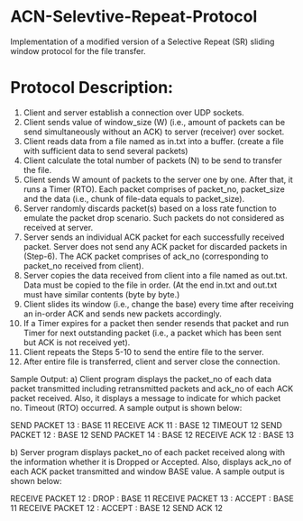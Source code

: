 # ACN-Selevtive-Repeat-Protocol
Implementation of a modified version of a Selective Repeat (SR) sliding window protocol for the file transfer.

# Protocol Description:
1. Client and server establish a connection over UDP sockets.
2. Client sends value of window_size (W) (i.e., amount of packets can be send simultaneously without an ACK) to server (receiver) over socket.
3. Client reads data from a file named as in.txt into a buffer. (create a file with sufficient data to send several packets)
4. Client calculate the total number of packets (N) to be send to transfer the file.
5. Client sends W amount of packets to the server one by one. After that, it runs a Timer (RTO). Each packet comprises of packet_no, packet_size and the data (i.e., chunk of file-data equals to packet_size).
6. Server randomly discards packet(s) based on a loss rate function to emulate the packet drop scenario. Such packets do not considered as received at server.
7. Server sends an individual ACK packet for each successfully received packet. Server does not send any ACK packet for discarded packets in (Step-6). The ACK packet comprises of ack_no (corresponding to packet_no received from client).
8. Server copies the data received from client into a file named as out.txt. Data must be copied to the file in order. (At the end in.txt and out.txt must have similar contents (byte by byte.)
9. Client slides its window (i.e., change the base) every time after receiving an in-order ACK and sends new packets accordingly.
10. If a Timer expires for a packet then sender resends that packet and run Timer for next outstanding packet (i.e., a packet which has been sent but ACK is not received yet).
11. Client repeats the Steps 5-10 to send the entire file to the server.
12. After entire file is transferred, client and server close the connection.

Sample Output:
a) Client program displays the packet_no of each data packet transmitted including retransmitted packets and ack_no of each ACK packet received. Also, it displays a message to indicate for which packet no. Timeout (RTO) occurred. A sample output is shown below:

SEND PACKET 13 : BASE 11
RECEIVE ACK 11 : BASE 12
TIMEOUT 12
SEND PACKET 12 : BASE 12
SEND PACKET 14 : BASE 12
RECEIVE ACK 12 : BASE 13

b) Server program displays packet_no of each packet received along with the information whether it is Dropped or Accepted. Also, displays ack_no of each ACK packet transmitted and window BASE value. A sample output is shown below:

RECEIVE PACKET 12 : DROP : BASE 11
RECEIVE PACKET 13 : ACCEPT : BASE 11
RECEIVE PACKET 12 : ACCEPT : BASE 12
SEND ACK 12
